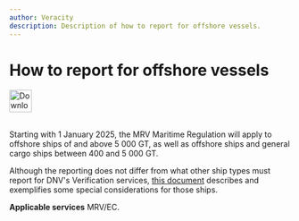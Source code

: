 ```yaml
---
author: Veracity
description: Description of how to report for offshore vessels.
---
```


# How to report for offshore vessels

<a href="https://veracitycdnprod.blob.core.windows.net/developer/veracitystatic/ovd/Offshore%20vessels%20-%20Reporting%20Requirements.pdf">
    <img src="assets/download.png" alt="Download PDF" height="40">
  </a>
  <br>
  <br>

Starting with 1 January 2025, the MRV Maritime Regulation will apply to offshore ships of and above 5 000 GT, as well as offshore ships and general cargo ships between 400 and 5 000 GT.

Although the reporting does not differ from what other ship types must report for DNV's Verification services, [this document](https://veracitycdnprod.blob.core.windows.net/developer/veracitystatic/ovd/Offshore%20vessels%20-%20Reporting%20Requirements.pdf) describes and exemplifies some special considerations for those ships.

**Applicable services** 
MRV/EC.